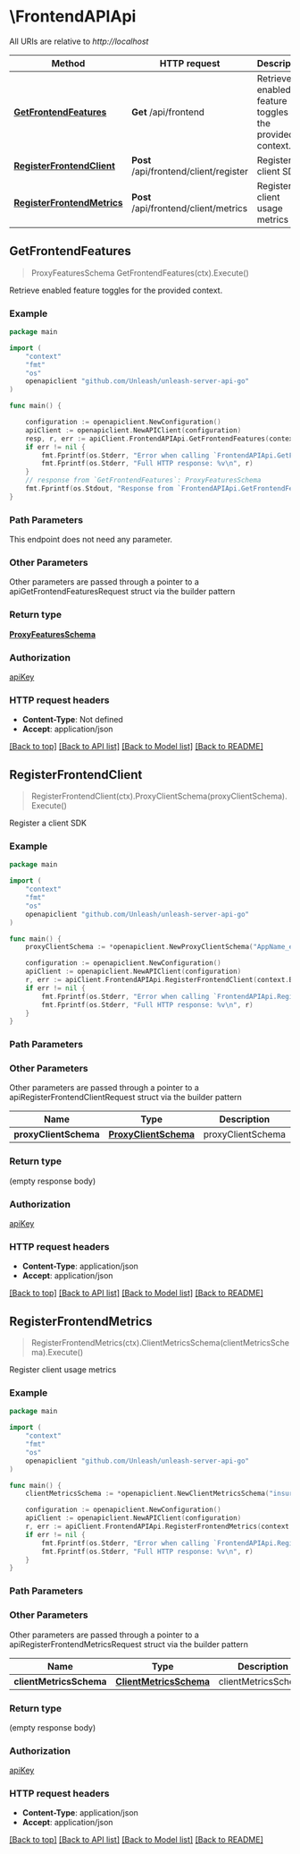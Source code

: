 # \FrontendAPIApi

All URIs are relative to *http://localhost*

Method | HTTP request | Description
------------- | ------------- | -------------
[**GetFrontendFeatures**](FrontendAPIApi.md#GetFrontendFeatures) | **Get** /api/frontend | Retrieve enabled feature toggles for the provided context.
[**RegisterFrontendClient**](FrontendAPIApi.md#RegisterFrontendClient) | **Post** /api/frontend/client/register | Register a client SDK
[**RegisterFrontendMetrics**](FrontendAPIApi.md#RegisterFrontendMetrics) | **Post** /api/frontend/client/metrics | Register client usage metrics



## GetFrontendFeatures

> ProxyFeaturesSchema GetFrontendFeatures(ctx).Execute()

Retrieve enabled feature toggles for the provided context.



### Example

```go
package main

import (
    "context"
    "fmt"
    "os"
    openapiclient "github.com/Unleash/unleash-server-api-go"
)

func main() {

    configuration := openapiclient.NewConfiguration()
    apiClient := openapiclient.NewAPIClient(configuration)
    resp, r, err := apiClient.FrontendAPIApi.GetFrontendFeatures(context.Background()).Execute()
    if err != nil {
        fmt.Fprintf(os.Stderr, "Error when calling `FrontendAPIApi.GetFrontendFeatures``: %v\n", err)
        fmt.Fprintf(os.Stderr, "Full HTTP response: %v\n", r)
    }
    // response from `GetFrontendFeatures`: ProxyFeaturesSchema
    fmt.Fprintf(os.Stdout, "Response from `FrontendAPIApi.GetFrontendFeatures`: %v\n", resp)
}
```

### Path Parameters

This endpoint does not need any parameter.

### Other Parameters

Other parameters are passed through a pointer to a apiGetFrontendFeaturesRequest struct via the builder pattern


### Return type

[**ProxyFeaturesSchema**](ProxyFeaturesSchema.md)

### Authorization

[apiKey](../README.md#apiKey)

### HTTP request headers

- **Content-Type**: Not defined
- **Accept**: application/json

[[Back to top]](#) [[Back to API list]](../README.md#documentation-for-api-endpoints)
[[Back to Model list]](../README.md#documentation-for-models)
[[Back to README]](../README.md)


## RegisterFrontendClient

> RegisterFrontendClient(ctx).ProxyClientSchema(proxyClientSchema).Execute()

Register a client SDK



### Example

```go
package main

import (
    "context"
    "fmt"
    "os"
    openapiclient "github.com/Unleash/unleash-server-api-go"
)

func main() {
    proxyClientSchema := *openapiclient.NewProxyClientSchema("AppName_example", float32(123), openapiclient.proxyClientSchema_started{Float32: new(float32)}, []string{"Strategies_example"}) // ProxyClientSchema | proxyClientSchema

    configuration := openapiclient.NewConfiguration()
    apiClient := openapiclient.NewAPIClient(configuration)
    r, err := apiClient.FrontendAPIApi.RegisterFrontendClient(context.Background()).ProxyClientSchema(proxyClientSchema).Execute()
    if err != nil {
        fmt.Fprintf(os.Stderr, "Error when calling `FrontendAPIApi.RegisterFrontendClient``: %v\n", err)
        fmt.Fprintf(os.Stderr, "Full HTTP response: %v\n", r)
    }
}
```

### Path Parameters



### Other Parameters

Other parameters are passed through a pointer to a apiRegisterFrontendClientRequest struct via the builder pattern


Name | Type | Description  | Notes
------------- | ------------- | ------------- | -------------
 **proxyClientSchema** | [**ProxyClientSchema**](ProxyClientSchema.md) | proxyClientSchema | 

### Return type

 (empty response body)

### Authorization

[apiKey](../README.md#apiKey)

### HTTP request headers

- **Content-Type**: application/json
- **Accept**: application/json

[[Back to top]](#) [[Back to API list]](../README.md#documentation-for-api-endpoints)
[[Back to Model list]](../README.md#documentation-for-models)
[[Back to README]](../README.md)


## RegisterFrontendMetrics

> RegisterFrontendMetrics(ctx).ClientMetricsSchema(clientMetricsSchema).Execute()

Register client usage metrics



### Example

```go
package main

import (
    "context"
    "fmt"
    "os"
    openapiclient "github.com/Unleash/unleash-server-api-go"
)

func main() {
    clientMetricsSchema := *openapiclient.NewClientMetricsSchema("insurance-selector", *openapiclient.NewClientMetricsSchemaBucket(openapiclient.dateSchema{Float32: new(float32)}, openapiclient.dateSchema{Float32: new(float32)}, map[string]ClientMetricsSchemaBucketTogglesValue{"key": *openapiclient.NewClientMetricsSchemaBucketTogglesValue()})) // ClientMetricsSchema | clientMetricsSchema

    configuration := openapiclient.NewConfiguration()
    apiClient := openapiclient.NewAPIClient(configuration)
    r, err := apiClient.FrontendAPIApi.RegisterFrontendMetrics(context.Background()).ClientMetricsSchema(clientMetricsSchema).Execute()
    if err != nil {
        fmt.Fprintf(os.Stderr, "Error when calling `FrontendAPIApi.RegisterFrontendMetrics``: %v\n", err)
        fmt.Fprintf(os.Stderr, "Full HTTP response: %v\n", r)
    }
}
```

### Path Parameters



### Other Parameters

Other parameters are passed through a pointer to a apiRegisterFrontendMetricsRequest struct via the builder pattern


Name | Type | Description  | Notes
------------- | ------------- | ------------- | -------------
 **clientMetricsSchema** | [**ClientMetricsSchema**](ClientMetricsSchema.md) | clientMetricsSchema | 

### Return type

 (empty response body)

### Authorization

[apiKey](../README.md#apiKey)

### HTTP request headers

- **Content-Type**: application/json
- **Accept**: application/json

[[Back to top]](#) [[Back to API list]](../README.md#documentation-for-api-endpoints)
[[Back to Model list]](../README.md#documentation-for-models)
[[Back to README]](../README.md)

